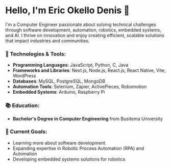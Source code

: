 # Hello, I'm Eric Okello Denis 👋

I'm a Computer Engineer passionate about solving technical challenges through software development, automation, robotics, embedded systems, and AI. I thrive on innovation and enjoy creating efficient, scalable solutions that impact industries and communities.

### 🔧 Technologies & Tools:
- **Programming Languages**: JavaScript, Python, C, Java
- **Frameworks and Libraries**: Next.js, Node.js, React.js, React Native, Vite, WordPress
- **Databases**: MySQL, PostgreSQL, MongoDB
- **Automation Tools**: Selenium, Zapier, ActivePieces, Robomotion
- **Embedded Systems**: Arduino, Raspberry Pi

### 📚 Education:
- **Bachelor's Degree in Computer Engineering** from Busitema University

### 🎯 Current Goals:
- Learning more about software development.
- Expanding expertise in Robotic Process Automation (RPA) and Automation
- Developing embedded systems solutions for robotics
